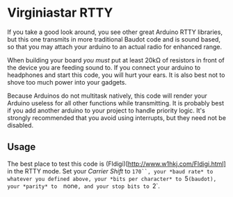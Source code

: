Virginiastar RTTY
=================

If you take a good look around, you see other great Arduino RTTY libraries, 
but this one transmits in more traditional Baudot code and is sound based, so
that you may attach your arduino to an actual radio for enhanced range.

When building your board *you must* put at least 20kΩ of resistors in front 
of the device you are feeding sound to. If you connect your arduino to 
headphones and start this code, you will hurt your ears. It is also best not 
to shove too much power into your gadgets. 

Because Arduinos do not multitask natively, this code will render your 
Arduino useless for all other functions while transmitting. It is probably
best if you add another arduino to your project to handle priority logic. It's
strongly recommended that you avoid using interrupts, but they need not be 
disabled.

Usage
-----

The best place to test this code is (Fldigi)[http://www.w1hkj.com/Fldigi.html]
in the RTTY mode. Set your *Carrier Shift* to `170``, your *baud rate* to whatever
you defined above, your *bits per character* to `5`(baudot), your *parity* to 
`none`, and your stop bits to `2`.